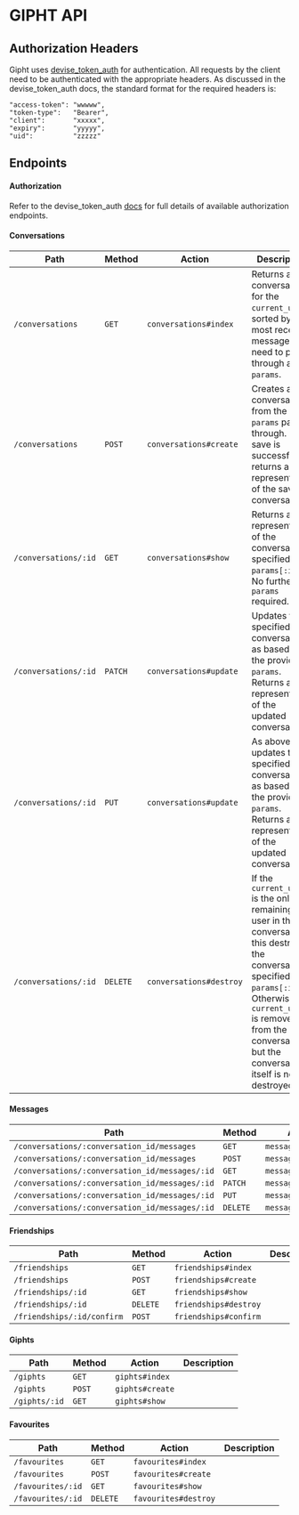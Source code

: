 GIPHT API
=========

Authorization Headers
---------------------
Gipht uses [devise_token_auth](https://github.com/lynndylanhurley/devise_token_auth) for authentication.
All requests by the client need to be authenticated with the appropriate headers. As discussed in the devise_token_auth docs, the standard format for the required headers is:


    "access-token": "wwwww",
    "token-type":   "Bearer",
    "client":       "xxxxx",
    "expiry":       "yyyyy",
    "uid":          "zzzzz"



Endpoints
---------

#### Authorization

Refer to the devise_token_auth [docs](https://github.com/lynndylanhurley/devise_token_auth#usage-tldr) for full details of available authorization endpoints.

#### Conversations


| Path                 | Method       | Action                  | Description    
|----------------------|--------------|-------------------------|------------
| `/conversations`     | `GET`        | `conversations#index`   | Returns all conversations for the `current_user`, sorted by most recent message. No need to pass through any `params`.    
| `/conversations`     | `POST`       | `conversations#create`  | Creates a new conversation from the `params` passed through. If save is successful, it returns a json representation of the saved conversation.         
| `/conversations/:id` | `GET`        | `conversations#show`      | Returns a json representation of the conversation specified by `params[:id]`. No further `params` required.          
| `/conversations/:id` | `PATCH`      | `conversations#update`  | Updates the specified conversation, as based on the provided `params`. Returns a json representation of the updated conversation.           
| `/conversations/:id` | `PUT`        | `conversations#update`  | As above, updates the specified conversation, as based on the provided `params`. Returns a json representation of the updated conversation.          
| `/conversations/:id` | `DELETE`     | `conversations#destroy` | If the `current_user` is the only remaining user in the conversation, this destroys the conversation specified by `params[:id]`. Otherwise the `current_user` is removed from the conversation, but the conversation itself is not destroyed.

#### Messages

| Path                                           | Method     | Action              | Description    
|------------------------------------------------|------------|---------------------|------------
| `/conversations/:conversation_id/messages`     | `GET`        | `messages#index `     |            
| `/conversations/:conversation_id/messages`     | `POST`       | `messages#create`     |            
| `/conversations/:conversation_id/messages/:id` | `GET`        | `messages#show `      |            
| `/conversations/:conversation_id/messages/:id` | `PATCH`      | `messages#update`     |            
| `/conversations/:conversation_id/messages/:id` | `PUT`        | `messages#update`     |            
| `/conversations/:conversation_id/messages/:id` | `DELETE`     | `messages#destroy`    |       

#### Friendships

| Path                      | Method     | Action                | Description    
|---------------------------|------------|-----------------------|------------
| `/friendships `             | `GET`        | `friendships#index`     |            
| `/friendships`              | `POST`       | `friendships#create`    |            
| `/friendships/:id`          | `GET`        | `friendships#show`     |                    
| `/friendships/:id`          | `DELETE`     | `friendships#destroy`   |     
| `/friendships/:id/confirm`  | `POST`       | `friendships#confirm`   |  

#### Giphts

| Path            | Method     | Action             | Description    
|-----------------|------------|--------------------|------------
| `/giphts`         | `GET`        | `giphts#index`       |            
| `/giphts`         | `POST`       | `giphts#create`      |            
| `/giphts/:id`     | `GET`        | `giphts#show`        |    

#### Favourites

| Path                      | Method     | Action                | Description    
|---------------------------|------------|-----------------------|------------
| `/favourites`               | `GET`        | `favourites#index`      |            
| `/favourites`               | `POST`       | `favourites#create`     |            
| `/favourites/:id`           | `GET`        | `favourites#show`       |                    
| `/favourites/:id`           | `DELETE`     | `favourites#destroy`    |     
